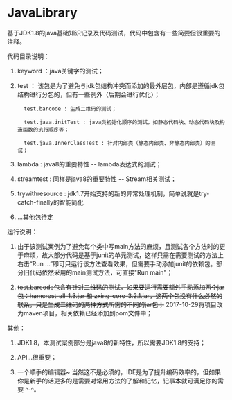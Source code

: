 # JavaLibrary
基于JDK1.8的java基础知识记录及代码测试，代码中包含有一些简要但很重要的注释。

代码目录说明：

1. keyword ：java关键字的测试；

2. test ： 该包是为了避免与jdk包结构冲突而添加的最外层包，内部是遵循jdk包结构进行分包的，但有一些例外（后期会进行优化）；

         test.barcode : 生成二维码的测试；
         
         test.java.initTest : java类初始化顺序的测试，如静态代码块、动态代码块及构造函数的执行顺序等；
         
         test.java.InnerClassTest : 针对内部类（静态内部类、非静态内部类）的测试；
   
3. lambda : java8的重要特性 -- lambda表达式的测试；

4. streamtest : 同样是java8的重要特性 -- Stream相关测试；

5. trywithresource : jdk1.7开始支持的新的异常处理机制，简单说就是try-catch-finally的智能简化

6. ...其他包待定

运行说明：

1. 由于该测试案例为了避免每个类中写main方法的麻烦，且测试各个方法时的更于麻烦，故大部分代码是基于junit的单元测试，这样只需在需要测试的方法上右击“Run ...”即可只运行该方法查看效果，但需要手动添加junit的依赖包。部分旧代码依然采用的main测试方法，可直接"Run main"；

2.  ~~test.barcode包含有针对二维码的测试，如果要运行需要额外手动添加两个jar包：hamcrest-all-1.3.jar 和 zxing-core-3.2.1.jar，这两个包没有什么必然的联系，只是生成二维码的两种方式所需的不同的jar包；~~ 2017-10-29将项目改为maven项目，相关依赖已经添加到pom文件中；



其他：

1. JDK1.8，本测试案例部分是java8的新特性，所以需要JDK1.8的支持；

2. API...很重要；

3. 一个顺手的编辑器~ 当然这不是必须的，IDE是为了提升编码效率的，但如果你是新手的话更多的是需要对常用方法的了解和记忆，记事本就可满足你的需要 ^-^。
